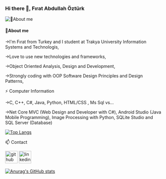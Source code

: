 ### Hi there 👋, Fırat Abdullah Öztürk

![💬About me](https://camo.githubusercontent.com/3aa437f9d92e1ee0c5058494163fb0baf80edcc56ea663e48e1db50d49ffe26f/68747470733a2f2f692e67697068792e636f6d2f6d656469612f53576f536b4e36447854737a71494b4571762f67697068792e77656270)
#### 💬About me
->I'm Fırat from Turkey and I student at Trakya University Information Systems and Technologis,

->Love to use new technologies and frameworks,

->Object Oriented Analysis, Design and Development,

->Strongly coding with OOP Software Design Principles and Design Patterns,

⚡ Computer Information

->C, C++, C#, Java, Python, HTML/CSS , Ms Sql vs...

->Net Core MVC (Web Design and Developer with C#), Android Studio (Java Mobile Programming), Image Processing with Python, SQLite Studio and SQL Server (Database)



[![Top Langs](https://github-readme-stats.vercel.app/api/top-langs/?username=FiratAbdullahOzturk&layout=compact)](https://github.com/FiratAbdullahOzturk/FiratAbdullahOzturk/edit/main/README.md)

📫 Contact

[<img src='https://icones.pro/wp-content/uploads/2021/06/icone-github-verte.png' alt='github' height='40'>](https://github.com/FiratAbdullahOzturk) 
[<img src='https://icones.pro/wp-content/uploads/2021/03/icone-linkedin-ronde-vert.png' alt='linkedin' height='40'>](https://tr.linkedin.com/in/f%C4%B1rat-abdullah-%C3%B6zt%C3%BCrk-281b77295) 

[![Anurag's GitHub stats](https://github-readme-stats.vercel.app/api?username=FiratAbdullahOzturk)](https://github.com/anuraghazra/github-readme-stats)
